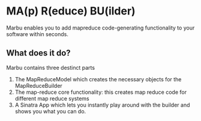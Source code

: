 MA(p) R(educe) BU(ilder)
========================

Marbu enables you to add mapreduce code-generating functionality to your software within seconds.

What does it do?
----------------

Marbu contains three destinct parts

1. The MapReduceModel which creates the necessary objects for the MapReduceBuilder
2. The map-reduce core functionality: this creates map reduce code for different map reduce systems
3. A Sinatra App which lets you instantly play around with the builder and shows you what you can do.
